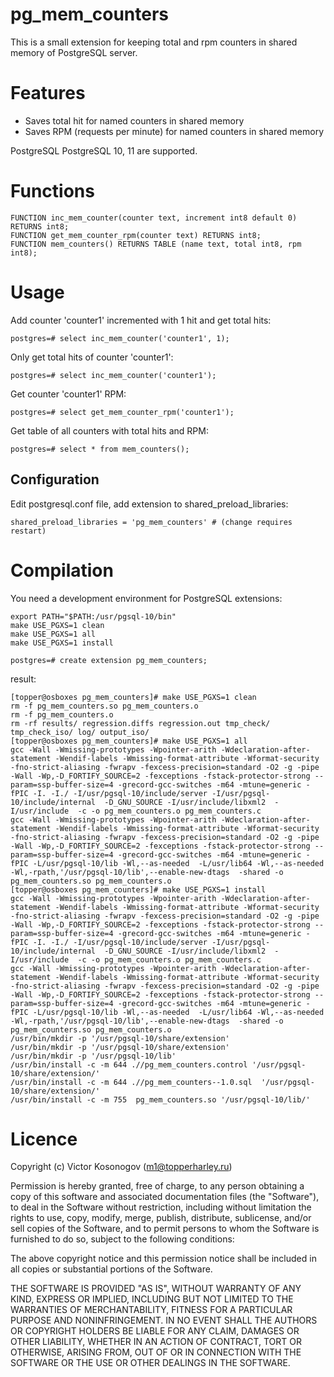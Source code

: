
pg_mem_counters
==============

This is a small extension for keeping total and rpm counters in shared memory of PostgreSQL server.

# Features

* Saves total hit for named counters in shared memory
* Saves RPM (requests per minute) for named counters in shared memory
 
PostgreSQL PostgreSQL 10, 11 are supported.

# Functions

    FUNCTION inc_mem_counter(counter text, increment int8 default 0) RETURNS int8;
    FUNCTION get_mem_counter_rpm(counter text) RETURNS int8;
    FUNCTION mem_counters() RETURNS TABLE (name text, total int8, rpm int8);

# Usage

Add counter 'counter1' incremented with 1 hit and get total hits:

    postgres=# select inc_mem_counter('counter1', 1);
Only get total hits of counter 'counter1':

    postgres=# select inc_mem_counter('counter1');    
Get counter 'counter1' RPM:    

    postgres=# select get_mem_counter_rpm('counter1');
Get table of all counters with total hits and RPM:

    postgres=# select * from mem_counters();

## Configuration

Edit postgresql.conf file, add extension to shared_preload_libraries:

    shared_preload_libraries = 'pg_mem_counters' # (change requires restart)

# Compilation

You need a development environment for PostgreSQL extensions:

    export PATH="$PATH:/usr/pgsql-10/bin"
    make USE_PGXS=1 clean    
    make USE_PGXS=1 all
    make USE_PGXS=1 install
    
    postgres=# create extension pg_mem_counters;

result:

	[topper@osboxes pg_mem_counters]# make USE_PGXS=1 clean
	rm -f pg_mem_counters.so pg_mem_counters.o
	rm -f pg_mem_counters.o
	rm -rf results/ regression.diffs regression.out tmp_check/ tmp_check_iso/ log/ output_iso/
	[topper@osboxes pg_mem_counters]# make USE_PGXS=1 all
	gcc -Wall -Wmissing-prototypes -Wpointer-arith -Wdeclaration-after-statement -Wendif-labels -Wmissing-format-attribute -Wformat-security -fno-strict-aliasing -fwrapv -fexcess-precision=standard -O2 -g -pipe -Wall -Wp,-D_FORTIFY_SOURCE=2 -fexceptions -fstack-protector-strong --param=ssp-buffer-size=4 -grecord-gcc-switches -m64 -mtune=generic -fPIC -I. -I./ -I/usr/pgsql-10/include/server -I/usr/pgsql-10/include/internal  -D_GNU_SOURCE -I/usr/include/libxml2  -I/usr/include  -c -o pg_mem_counters.o pg_mem_counters.c
	gcc -Wall -Wmissing-prototypes -Wpointer-arith -Wdeclaration-after-statement -Wendif-labels -Wmissing-format-attribute -Wformat-security -fno-strict-aliasing -fwrapv -fexcess-precision=standard -O2 -g -pipe -Wall -Wp,-D_FORTIFY_SOURCE=2 -fexceptions -fstack-protector-strong --param=ssp-buffer-size=4 -grecord-gcc-switches -m64 -mtune=generic -fPIC -L/usr/pgsql-10/lib -Wl,--as-needed  -L/usr/lib64 -Wl,--as-needed -Wl,-rpath,'/usr/pgsql-10/lib',--enable-new-dtags  -shared -o pg_mem_counters.so pg_mem_counters.o
	[topper@osboxes pg_mem_counters]# make USE_PGXS=1 install
	gcc -Wall -Wmissing-prototypes -Wpointer-arith -Wdeclaration-after-statement -Wendif-labels -Wmissing-format-attribute -Wformat-security -fno-strict-aliasing -fwrapv -fexcess-precision=standard -O2 -g -pipe -Wall -Wp,-D_FORTIFY_SOURCE=2 -fexceptions -fstack-protector-strong --param=ssp-buffer-size=4 -grecord-gcc-switches -m64 -mtune=generic -fPIC -I. -I./ -I/usr/pgsql-10/include/server -I/usr/pgsql-10/include/internal  -D_GNU_SOURCE -I/usr/include/libxml2  -I/usr/include  -c -o pg_mem_counters.o pg_mem_counters.c
	gcc -Wall -Wmissing-prototypes -Wpointer-arith -Wdeclaration-after-statement -Wendif-labels -Wmissing-format-attribute -Wformat-security -fno-strict-aliasing -fwrapv -fexcess-precision=standard -O2 -g -pipe -Wall -Wp,-D_FORTIFY_SOURCE=2 -fexceptions -fstack-protector-strong --param=ssp-buffer-size=4 -grecord-gcc-switches -m64 -mtune=generic -fPIC -L/usr/pgsql-10/lib -Wl,--as-needed  -L/usr/lib64 -Wl,--as-needed -Wl,-rpath,'/usr/pgsql-10/lib',--enable-new-dtags  -shared -o pg_mem_counters.so pg_mem_counters.o
	/usr/bin/mkdir -p '/usr/pgsql-10/share/extension'
	/usr/bin/mkdir -p '/usr/pgsql-10/share/extension'
	/usr/bin/mkdir -p '/usr/pgsql-10/lib'
	/usr/bin/install -c -m 644 .//pg_mem_counters.control '/usr/pgsql-10/share/extension/'
	/usr/bin/install -c -m 644 .//pg_mem_counters--1.0.sql  '/usr/pgsql-10/share/extension/'
	/usr/bin/install -c -m 755  pg_mem_counters.so '/usr/pgsql-10/lib/'

# Licence

Copyright (c) Victor Kosonogov (m1@topperharley.ru)

 Permission is hereby granted, free of charge, to any person obtaining a copy
 of this software and associated documentation files (the "Software"), to deal
 in the Software without restriction, including without limitation the rights
 to use, copy, modify, merge, publish, distribute, sublicense, and/or sell
 copies of the Software, and to permit persons to whom the Software is
 furnished to do so, subject to the following conditions:

 The above copyright notice and this permission notice shall be included in
 all copies or substantial portions of the Software.

 THE SOFTWARE IS PROVIDED "AS IS", WITHOUT WARRANTY OF ANY KIND, EXPRESS OR
 IMPLIED, INCLUDING BUT NOT LIMITED TO THE WARRANTIES OF MERCHANTABILITY,
 FITNESS FOR A PARTICULAR PURPOSE AND NONINFRINGEMENT. IN NO EVENT SHALL THE
 AUTHORS OR COPYRIGHT HOLDERS BE LIABLE FOR ANY CLAIM, DAMAGES OR OTHER
 LIABILITY, WHETHER IN AN ACTION OF CONTRACT, TORT OR OTHERWISE, ARISING FROM,
 OUT OF OR IN CONNECTION WITH THE SOFTWARE OR THE USE OR OTHER DEALINGS IN
 THE SOFTWARE.
